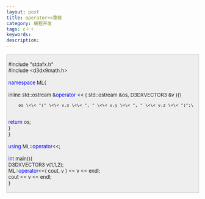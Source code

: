 ```yaml
---
layout: post
title: operator<<重载
category: 编程开发
tags: c＋＋
keywords: 
description: 
---
```


<div
style="border-bottom:#cccccc 1px solid;border-left:#cccccc 1px solid;padding-bottom:4px;background-color:#eeeeee;padding-left:4px;width:98%;padding-right:5px;font-size:13px;word-break:break-all;border-top:#cccccc 1px solid;border-right:#cccccc 1px solid;padding-top:4px;">

\#include "stdafx.h"\
 \#include \<d3dx9math.h\>\
\
 <span style="color:#0000ff;">namespace</span> ML{\
\
     inline std::ostream &<span
style="color:#0000ff;">operator</span> \<\< ( std::ostream &os, D3DXVECTOR3 &v ){\

        os \<\< "(" \<\< v.x \<\< ", " \<\< v.y \<\< ", " \<\< v.z \<\< ")";\
\
         <span style="color:#0000ff;">return</span> os;\
     }\
 }\
\
 <span style="color:#0000ff;">using</span> ML::<span
style="color:#0000ff;">operator</span>\<\<;\
\
 <span style="color:#0000ff;">int</span> main(){\
     D3DXVECTOR3  v(1,1,2);\
     ML::<span style="color:#0000ff;">operator</span>\<\<( cout, v )
\<\< v \<\< endl;\
     cout \<\< v \<\< endl;\
 }

</div>






